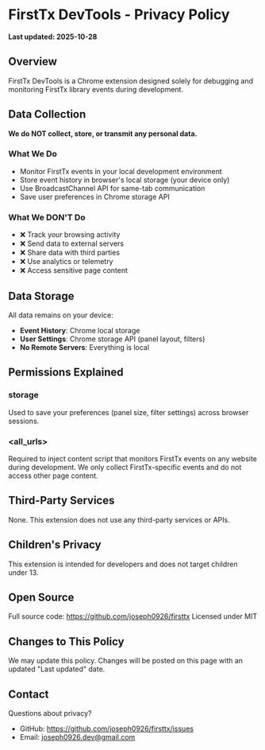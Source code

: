 # FirstTx DevTools - Privacy Policy

**Last updated: 2025-10-28**

## Overview

FirstTx DevTools is a Chrome extension designed solely for debugging
and monitoring FirstTx library events during development.

## Data Collection

**We do NOT collect, store, or transmit any personal data.**

### What We Do

- Monitor FirstTx events in your local development environment
- Store event history in browser's local storage (your device only)
- Use BroadcastChannel API for same-tab communication
- Save user preferences in Chrome storage API

### What We DON'T Do

- ❌ Track your browsing activity
- ❌ Send data to external servers
- ❌ Share data with third parties
- ❌ Use analytics or telemetry
- ❌ Access sensitive page content

## Data Storage

All data remains on your device:

- **Event History**: Chrome local storage
- **User Settings**: Chrome storage API (panel layout, filters)
- **No Remote Servers**: Everything is local

## Permissions Explained

### storage

Used to save your preferences (panel size, filter settings)
across browser sessions.

### <all_urls>

Required to inject content script that monitors FirstTx events
on any website during development. We only collect FirstTx-specific
events and do not access other page content.

## Third-Party Services

None. This extension does not use any third-party services or APIs.

## Children's Privacy

This extension is intended for developers and does not target
children under 13.

## Open Source

Full source code: https://github.com/joseph0926/firsttx
Licensed under MIT

## Changes to This Policy

We may update this policy. Changes will be posted on this page
with an updated "Last updated" date.

## Contact

Questions about privacy?

- GitHub: https://github.com/joseph0926/firsttx/issues
- Email: joseph0926.dev@gmail.com

